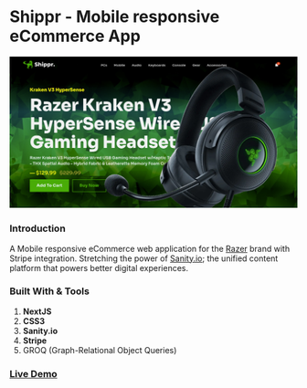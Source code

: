 # Shippr - Mobile responsive eCommerce App

![Screenshot](Screenshot.png)

### Introduction

A Mobile responsive eCommerce web application for the [Razer](https://www.razer.com/) brand with Stripe integration. Stretching the power of [Sanity.io](https://www.sanity.io/); the unified content platform that powers better digital experiences.

### Built With & Tools

1. **NextJS**
2. **CSS3**
3. **Sanity.io**
4. **Stripe**
5. GROQ (Graph-Relational Object Queries)

### [Live Demo](#)
